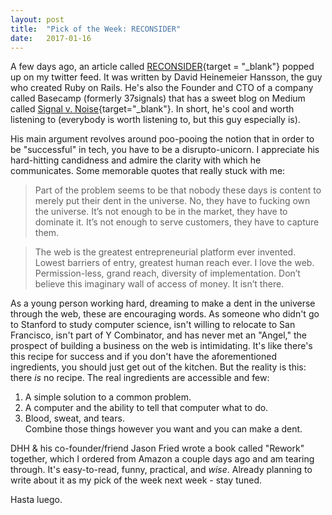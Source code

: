 ```yaml
---
layout: post
title:  "Pick of the Week: RECONSIDER"
date:   2017-01-16
---
```


A few days ago, an article called [RECONSIDER](https://m.signalvnoise.com/reconsider-41adf356857f#.2uqxrn3br){target = "_blank"} popped up on my twitter feed. It was written by David Heinemeier Hansson, the guy who created Ruby on Rails. He's also the Founder and CTO of a company called Basecamp (formerly 37signals) that has a sweet blog on Medium called [Signal v. Noise](https://m.signalvnoise.com/){target="_blank"}. In short, he's cool and worth listening to (everybody is worth listening to, but this guy especially is).

His main argument revolves around poo-pooing the notion that in order to be "successful" in tech, you have to be a disrupto-unicorn. I appreciate his hard-hitting candidness and admire the clarity with which he communicates. Some memorable quotes that really stuck with me:

>Part of the problem seems to be that nobody these days is content to merely put their dent in the universe. No, they have to fucking own the universe. It’s not enough to be in the market, they have to dominate it. It’s not enough to serve customers, they have to capture them.

>The web is the greatest entrepreneurial platform ever invented. Lowest barriers of entry, greatest human reach ever. I love the web. Permission-less, grand reach, diversity of implementation. Don’t believe this imaginary wall of access of money. It isn’t there.

As a young person working hard, dreaming to make a dent in the universe through the web, these are encouraging words. As someone who didn't go to Stanford to study computer science, isn't willing to relocate to San Francisco, isn't part of Y Combinator, and has never met an "Angel," the prospect of building a business on the web is intimidating. It's like there's this recipe for success and if you don't have the aforementioned ingredients, you should just get out of the kitchen. But the reality is this: there *is* no recipe. The real ingredients are accessible and few:  
1) A simple solution to a common problem.  
2) A computer and the ability to tell that computer what to do.  
3) Blood, sweat, and tears.  
Combine those things however you want and you can make a dent.

DHH & his co-founder/friend Jason Fried wrote a book called "Rework" together, which I ordered from Amazon a couple days ago and am tearing through. It's easy-to-read, funny, practical, and *wise*. Already planning to write about it as my pick of the week next week - stay tuned.

Hasta luego.
